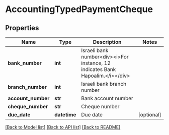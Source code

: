 # AccountingTypedPaymentCheque

## Properties
Name | Type | Description | Notes
------------ | ------------- | ------------- | -------------
**bank_number** | **int** | Israeli bank number&lt;div&gt;&lt;i&gt;For instance, 12 indicates Bank Hapoalim.&lt;/i&gt;&lt;/div&gt; | 
**branch_number** | **int** | Israeli bank branch number | 
**account_number** | **str** | Bank account number | 
**cheque_number** | **str** | Cheque number | 
**due_date** | **datetime** | Due date | [optional] 

[[Back to Model list]](../README.md#documentation-for-models) [[Back to API list]](../README.md#documentation-for-api-endpoints) [[Back to README]](../README.md)

